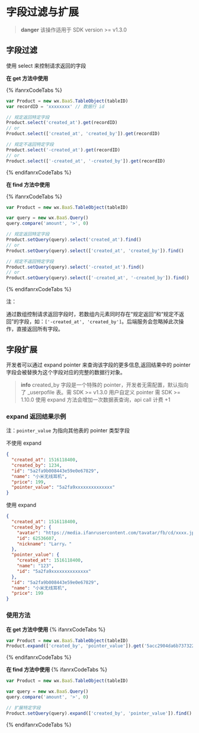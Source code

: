 # 字段过滤与扩展

> **danger**
> 该操作适用于 SDK version >= v1.3.0

## 字段过滤

使用 select 来控制请求返回的字段

**在 get 方法中使用**

{% ifanrxCodeTabs %}
```js
var Product = new wx.BaaS.TableObject(tableID)
var recordID = 'xxxxxxxx' // 数据行 id

// 规定返回特定字段
Product.select('created_at').get(recordID)
// or
Product.select(['created_at', 'created_by']).get(recordID)

// 规定不返回特定字段
Product.select('-created_at').get(recordID)
// or
Product.select(['-created_at', '-created_by']).get(recordID)
```
{% endifanrxCodeTabs %}

**在 find 方法中使用**

{% ifanrxCodeTabs %}
```js
var Product = new wx.BaaS.TableObject(tableID)

var query = new wx.BaaS.Query()
query.compare('amount', '>', 0)

// 规定返回特定字段
Product.setQuery(query).select('created_at').find()
// or
Product.setQuery(query).select(['created_at', 'created_by']).find()

// 规定不返回特定字段
Product.setQuery(query).select('-created_at').find()
// or
Product.setQuery(query).select(['-created_at', '-created_by']).find()
```
{% endifanrxCodeTabs %}

<span class="attention">注：</span>

通过数组控制请求返回字段时，若数组内元素同时存在“规定返回”和“规定不返回”的字段，如：`['-created_at', 'created_by']`。后端服务会忽略掉此次操作，直接返回所有字段。

## 字段扩展

开发者可以通过 expand pointer 来查询该字段的更多信息,返回结果中的 pointer 字段会被替换为这个字段对应的完整的数据行对象。

> **info**
> created_by 字段是一个特殊的 pointer，开发者无需配置，默认指向了 _userpofile 表。需 SDK >= v1.3.0 
> 用户自定义 pointer 需 SDK >= 1.10.0
> 使用 expand 方法会增加一次数据表查询，api call 计费 +1

### expand 返回结果示例

注：`pointer_value` 为指向其他表的 pointer 类型字段

不使用 expand
```json
{
  "created_at": 1516118400,
  "created_by": 1234,
  "id": "5a2fa9b008443e59e0e67829",
  "name": "小米无线耳机",
  "price": 199,
  "pointer_value": "5a2fa9xxxxxxxxxxxxxx"
}
```

使用 expand
```json
{
  "created_at": 1516118400,
  "created_by": {
    "avatar": "https://media.ifanrusercontent.com/tavatar/fb/cd/xxxx.jpg",
    "id": 62536607,
    "nickname": "Larry。"
  },
  "pointer_value": {
    "created_at": 1516118400,
    "name": "123",
    "id": "5a2fa9xxxxxxxxxxxxxx"
  },
  "id": "5a2fa9b008443e59e0e67829",
  "name": "小米无线耳机",
  "price": 199
}
```

### 使用方法
**在 get 方法中使用**
{% ifanrxCodeTabs %}
```js
var Product = new wx.BaaS.TableObject(tableID)
Product.expand(['created_by', 'pointer_value']).get('5acc2904da6b737322a82f78')
```
{% endifanrxCodeTabs %}

**在 find 方法中使用**
{% ifanrxCodeTabs %}
```js
var Product = new wx.BaaS.TableObject(tableID)

var query = new wx.BaaS.Query()
query.compare('amount', '>', 0)

// 扩展特定字段
Product.setQuery(query).expand(['created_by', 'pointer_value']).find()
```
{% endifanrxCodeTabs %}